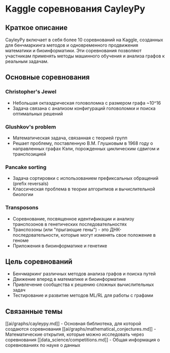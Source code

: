# Kaggle соревнования CayleyPy

## Краткое описание

CayleyPy включает в себя более 10 соревнований на Kaggle, созданных для бенчмаркинга методов и одновременного продвижения математики и биоинформатики. Эти соревнования позволяют участникам применять методы машинного обучения и анализа графов к реальным задачам.

## Основные соревнования

### Christopher's Jewel
- Небольшая октаэдрическая головоломка с размером графа ~10^16
- Задача связана с анализом конфигураций головоломки и поиска оптимальных решений

### Glushkov's problem
- Математическая задача, связанная с теорией групп
- Решает проблему, поставленную В.М. Глушковым в 1968 году о направленных графах Кэли, порожденных циклическим сдвигом и транспозицией

### Pancake sorting
- Задача сортировки с использованием префиксальных обращений (prefix reversals)
- Классическая проблема в теории алгоритмов и вычислительной биологии

### Transposons
- Соревнование, посвященное идентификации и анализу транспозонов в генетических последовательностях
- Транспозоны (или "прыгающие гены") - это ДНК-последовательности, которые могут изменять свое положение в геноме
- Приложения в биоинформатике и генетике

## Цель соревнований

- Бенчмаркинг различных методов анализа графов и поиска путей
- Движение вперед в математике и биоинформатике
- Привлечение сообщества к решению сложных вычислительных задач
- Тестирование и развитие методов ML/RL для работы с графами

## Связанные темы

[[ai/graphs/cayleypy.md]] - Основная библиотека, для которой создаются соревнования
[[ai/graphs/mathematical_conjectures.md]] - Математические открытия, которые можно исследовать через соревнования
[[data_science/competitions.md]] - Общая информация о соревнованиях по науке о данных